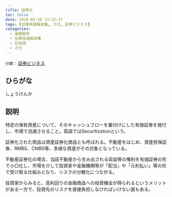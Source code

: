 ```yaml
---
title: 証券化
toc: false
date: 2018-05-18 13:32:17
tags: [证券用语解说集, さ行, 証券ビジネス]
categories:
  - 金融服务
  - 证券用语解说集
  - 日本語
  - さ行
---
```


`分類：` [証券ビジネス](/tags/証券ビジネス/)

## ひらがな

しょうけんか

## 説明

特定の保有資産について、そのキャッシュフローを裏付けにした有価証券を発行し、市場で流通させること。英語ではSecuritizationという。

証券化された商品は資産証券化商品とも呼ばれる。不動産をはじめ、資産担保証券、RMBS、CMBS等、多様な資産がその対象となっている。

不動産証券化の場合、当該不動産から生み出される収益等の権利を有価証券の形で小口化し、市場を介して投資家や金融機関等が「配当」や「元利払い」等の形で受け取る仕組みとなり、リスクの分散化につながる。

投資家からみると、高利回りの金融商品への投資機会が得られるというメリットがある一方で、投資先のリスクを直接負担しなければいけない面もある。
